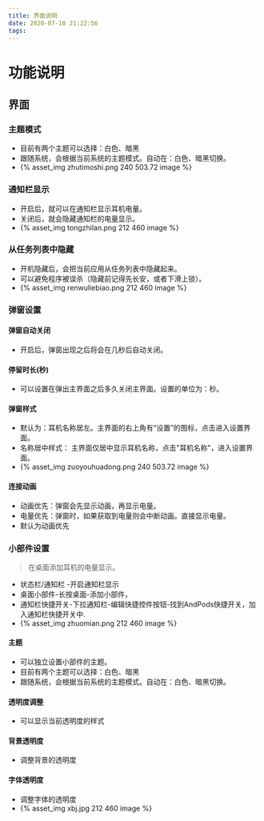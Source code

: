 ```yaml
---
title: 界面说明
date: 2020-07-10 21:22:56
tags:
---
```

# 功能说明
## 界面

### 主题模式
* 目前有两个主题可以选择：白色、暗黑
* 跟随系统，会根据当前系统的主题模式。自动在：白色、暗黑切换。
* {% asset_img zhutimoshi.png 240 503.72 image %}

### 通知栏显示
* 开启后，就可以在通知栏显示耳机电量。
* 关闭后，就会隐藏通知栏的电量显示。
* {% asset_img tongzhilan.png 212 460 image %}

### 从任务列表中隐藏
* 开机隐藏后，会把当前应用从任务列表中隐藏起来。
* 可以避免程序被误杀（隐藏前记得先长安，或者下滑上锁）。
* {% asset_img renwuliebiao.png 212 460 image %}

### 弹窗设置

#### 弹窗自动关闭
* 开启后，弹窗出现之后将会在几秒后自动关闭。

#### 停留时长(秒)
* 可以设置在弹出主界面之后多久关闭主界面。设置的单位为：秒。

#### 弹窗样式
* 默认为：耳机名称居左。主界面的右上角有“设置”的图标，点击进入设置界面。
* 名称居中样式： 主界面仅居中显示耳机名称，点击"耳机名称"，进入设置界面。
* {% asset_img zuoyouhuadong.png 240 503.72 image %}

#### 连接动画
* 动画优先：弹窗会先显示动画，再显示电量。
* 电量优先：弹窗时，如果获取到电量则会中断动画。直接显示电量。
* 默认为动画优先

### 小部件设置
> 在桌面添加耳机的电量显示。
* 状态栏/通知栏 -开启通知栏显示   
* 桌面小部件-长按桌面-添加小部件，
* 通知栏快捷开关-下拉通知栏-编辑快捷控件按钮-找到AndPods快捷开关，加入通知栏快捷开关中.
* {% asset_img zhuomian.png 212 460 image %}

#### 主题
* 可以独立设置小部件的主题。
* 目前有两个主题可以选择：白色、暗黑
* 跟随系统，会根据当前系统的主题模式。自动在：白色、暗黑切换。

#### 透明度调整
* 可以显示当前透明度的样式

#### 背景透明度
* 调整背景的透明度

#### 字体透明度
* 调整字体的透明度
* {% asset_img xbj.jpg 212 460 image %}
